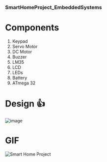### SmartHomeProject_EmbeddedSystems  

# Components 
  1. Keypad  
  2. Servo Motor  
  3. DC Motor  
  4. Buzzer  
  5. LM35  
  6. LCD  
  7. LEDs
  8. Battery  
  9. ATmega 32  
    
    
# Design :+1:
![image](https://user-images.githubusercontent.com/31800978/65839172-43042000-e30b-11e9-914c-6582b65fc26b.png)
  
# GIF
![Smart Home Project](https://user-images.githubusercontent.com/31800978/66279731-88988e00-e8b3-11e9-90c4-50b70ff76f1c.gif)
